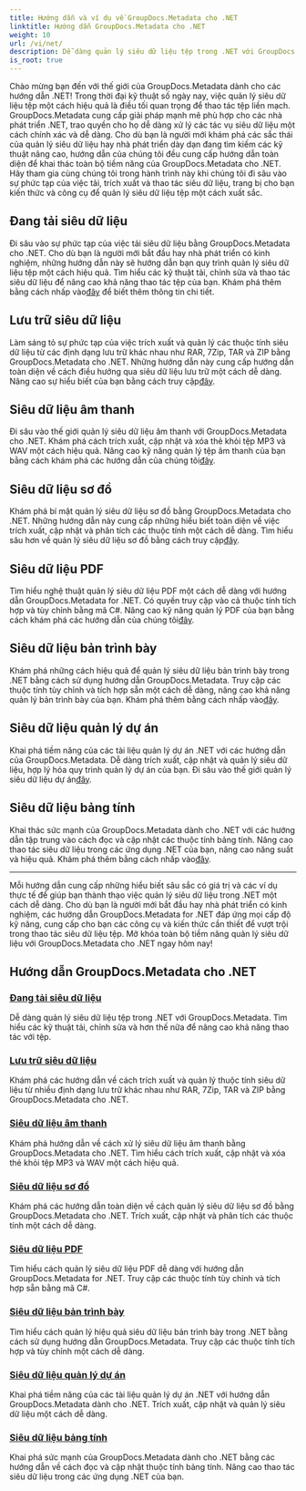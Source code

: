 ```yaml
---
title: Hướng dẫn và ví dụ về GroupDocs.Metadata cho .NET
linktitle: Hướng dẫn GroupDocs.Metadata cho .NET
weight: 10
url: /vi/net/
description: Dễ dàng quản lý siêu dữ liệu tệp trong .NET với GroupDocs.Metadata. Tìm hiểu các kỹ thuật tải, chỉnh sửa và hơn thế nữa để nâng cao khả năng thao tác với tệp.
is_root: true
---
```

Chào mừng bạn đến với thế giới của GroupDocs.Metadata dành cho các hướng dẫn .NET! Trong thời đại kỹ thuật số ngày nay, việc quản lý siêu dữ liệu tệp một cách hiệu quả là điều tối quan trọng để thao tác tệp liền mạch. GroupDocs.Metadata cung cấp giải pháp mạnh mẽ phù hợp cho các nhà phát triển .NET, trao quyền cho họ dễ dàng xử lý các tác vụ siêu dữ liệu một cách chính xác và dễ dàng. Cho dù bạn là người mới khám phá các sắc thái của quản lý siêu dữ liệu hay nhà phát triển dày dạn đang tìm kiếm các kỹ thuật nâng cao, hướng dẫn của chúng tôi đều cung cấp hướng dẫn toàn diện để khai thác toàn bộ tiềm năng của GroupDocs.Metadata cho .NET. Hãy tham gia cùng chúng tôi trong hành trình này khi chúng tôi đi sâu vào sự phức tạp của việc tải, trích xuất và thao tác siêu dữ liệu, trang bị cho bạn kiến thức và công cụ để quản lý siêu dữ liệu tệp một cách xuất sắc.

## Đang tải siêu dữ liệu  
Đi sâu vào sự phức tạp của việc tải siêu dữ liệu bằng GroupDocs.Metadata cho .NET. Cho dù bạn là người mới bắt đầu hay nhà phát triển có kinh nghiệm, những hướng dẫn này sẽ hướng dẫn bạn quy trình quản lý siêu dữ liệu tệp một cách hiệu quả. Tìm hiểu các kỹ thuật tải, chỉnh sửa và thao tác siêu dữ liệu để nâng cao khả năng thao tác tệp của bạn. Khám phá thêm bằng cách nhấp vào[đây](./metadata-loading/) để biết thêm thông tin chi tiết.

## Lưu trữ siêu dữ liệu  
 Làm sáng tỏ sự phức tạp của việc trích xuất và quản lý các thuộc tính siêu dữ liệu từ các định dạng lưu trữ khác nhau như RAR, 7Zip, TAR và ZIP bằng GroupDocs.Metadata cho .NET. Những hướng dẫn này cung cấp hướng dẫn toàn diện về cách điều hướng qua siêu dữ liệu lưu trữ một cách dễ dàng. Nâng cao sự hiểu biết của bạn bằng cách truy cập[đây](./archive-metadata/).

## Siêu dữ liệu âm thanh  
 Đi sâu vào thế giới quản lý siêu dữ liệu âm thanh với GroupDocs.Metadata cho .NET. Khám phá cách trích xuất, cập nhật và xóa thẻ khỏi tệp MP3 và WAV một cách hiệu quả. Nâng cao kỹ năng quản lý tệp âm thanh của bạn bằng cách khám phá các hướng dẫn của chúng tôi[đây](./audio-metadata/).

## Siêu dữ liệu sơ đồ  
Khám phá bí mật quản lý siêu dữ liệu sơ đồ bằng GroupDocs.Metadata cho .NET. Những hướng dẫn này cung cấp những hiểu biết toàn diện về việc trích xuất, cập nhật và phân tích các thuộc tính một cách dễ dàng. Tìm hiểu sâu hơn về quản lý siêu dữ liệu sơ đồ bằng cách truy cập[đây](./diagram-metadata/).

## Siêu dữ liệu PDF  
 Tìm hiểu nghệ thuật quản lý siêu dữ liệu PDF một cách dễ dàng với hướng dẫn GroupDocs.Metadata for .NET. Có quyền truy cập vào cả thuộc tính tích hợp và tùy chỉnh bằng mã C#. Nâng cao kỹ năng quản lý PDF của bạn bằng cách khám phá các hướng dẫn của chúng tôi[đây](./pdf-metadata/).

## Siêu dữ liệu bản trình bày  
 Khám phá những cách hiệu quả để quản lý siêu dữ liệu bản trình bày trong .NET bằng cách sử dụng hướng dẫn GroupDocs.Metadata. Truy cập các thuộc tính tùy chỉnh và tích hợp sẵn một cách dễ dàng, nâng cao khả năng quản lý bản trình bày của bạn. Khám phá thêm bằng cách nhấp vào[đây](./presentation-metadata/).

## Siêu dữ liệu quản lý dự án  
 Khai phá tiềm năng của các tài liệu quản lý dự án .NET với các hướng dẫn của GroupDocs.Metadata. Dễ dàng trích xuất, cập nhật và quản lý siêu dữ liệu, hợp lý hóa quy trình quản lý dự án của bạn. Đi sâu vào thế giới quản lý siêu dữ liệu dự án[đây](./project-management-metadata/).

## Siêu dữ liệu bảng tính  
Khai thác sức mạnh của GroupDocs.Metadata dành cho .NET với các hướng dẫn tập trung vào cách đọc và cập nhật các thuộc tính bảng tính. Nâng cao thao tác siêu dữ liệu trong các ứng dụng .NET của bạn, nâng cao năng suất và hiệu quả. Khám phá thêm bằng cách nhấp vào[đây](./spreadsheet-metadata/).

----
Mỗi hướng dẫn cung cấp những hiểu biết sâu sắc có giá trị và các ví dụ thực tế để giúp bạn thành thạo việc quản lý siêu dữ liệu trong .NET một cách dễ dàng. Cho dù bạn là người mới bắt đầu hay nhà phát triển có kinh nghiệm, các hướng dẫn GroupDocs.Metadata for .NET đáp ứng mọi cấp độ kỹ năng, cung cấp cho bạn các công cụ và kiến thức cần thiết để vượt trội trong thao tác siêu dữ liệu tệp. Mở khóa toàn bộ tiềm năng quản lý siêu dữ liệu với GroupDocs.Metadata cho .NET ngay hôm nay! 

## Hướng dẫn GroupDocs.Metadata cho .NET
### [Đang tải siêu dữ liệu](./metadata-loading/)
Dễ dàng quản lý siêu dữ liệu tệp trong .NET với GroupDocs.Metadata. Tìm hiểu các kỹ thuật tải, chỉnh sửa và hơn thế nữa để nâng cao khả năng thao tác với tệp.
### [Lưu trữ siêu dữ liệu](./archive-metadata/)
Khám phá các hướng dẫn về cách trích xuất và quản lý thuộc tính siêu dữ liệu từ nhiều định dạng lưu trữ khác nhau như RAR, 7Zip, TAR và ZIP bằng GroupDocs.Metadata cho .NET.
### [Siêu dữ liệu âm thanh](./audio-metadata/)
Khám phá hướng dẫn về cách xử lý siêu dữ liệu âm thanh bằng GroupDocs.Metadata cho .NET. Tìm hiểu cách trích xuất, cập nhật và xóa thẻ khỏi tệp MP3 và WAV một cách hiệu quả.
### [Siêu dữ liệu sơ đồ](./diagram-metadata/)
Khám phá các hướng dẫn toàn diện về cách quản lý siêu dữ liệu sơ đồ bằng GroupDocs.Metadata cho .NET. Trích xuất, cập nhật và phân tích các thuộc tính một cách dễ dàng.
### [Siêu dữ liệu PDF](./pdf-metadata/)
Tìm hiểu cách quản lý siêu dữ liệu PDF dễ dàng với hướng dẫn GroupDocs.Metadata for .NET. Truy cập các thuộc tính tùy chỉnh và tích hợp sẵn bằng mã C#.
### [Siêu dữ liệu bản trình bày](./presentation-metadata/)
Tìm hiểu cách quản lý hiệu quả siêu dữ liệu bản trình bày trong .NET bằng cách sử dụng hướng dẫn GroupDocs.Metadata. Truy cập các thuộc tính tích hợp và tùy chỉnh một cách dễ dàng.
### [Siêu dữ liệu quản lý dự án](./project-management-metadata/)
Khai phá tiềm năng của các tài liệu quản lý dự án .NET với hướng dẫn GroupDocs.Metadata dành cho .NET. Trích xuất, cập nhật và quản lý siêu dữ liệu một cách dễ dàng.
### [Siêu dữ liệu bảng tính](./spreadsheet-metadata/)
Khai phá sức mạnh của GroupDocs.Metadata dành cho .NET bằng các hướng dẫn về cách đọc và cập nhật thuộc tính bảng tính. Nâng cao thao tác siêu dữ liệu trong các ứng dụng .NET của bạn.